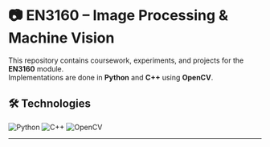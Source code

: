  # 📷 EN3160 – Image Processing & Machine Vision

This repository contains coursework, experiments, and projects for the **EN3160** module.  
Implementations are done in **Python** and **C++** using **OpenCV**.

<!-- --- -->

<!-- ## 📂 Contents
- 🖼 **Image Processing Basics** – Filtering, transformations, histograms  
- 🎯 **Feature Detection & Tracking** – SIFT, ORB, optical flow  
- 🧠 **Object Recognition** – Template matching, machine learning methods  
- ⚙️ **Computer Vision Algorithms** – Edge detection, segmentation, morphology   -->

<!-- --- -->

## 🛠 Technologies
![Python](https://img.shields.io/badge/Python-3.10-blue?logo=python&logoColor=white)
![C++](https://img.shields.io/badge/C++-17-blue?logo=cplusplus&logoColor=white)
![OpenCV](https://img.shields.io/badge/OpenCV-4.1-green?logo=opencv&logoColor=white)

---
